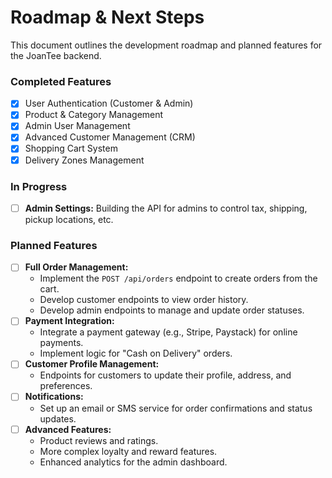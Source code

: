 # Roadmap & Next Steps

This document outlines the development roadmap and planned features for the JoanTee backend.

### Completed Features

- [x] User Authentication (Customer & Admin)
- [x] Product & Category Management
- [x] Admin User Management
- [x] Advanced Customer Management (CRM)
- [x] Shopping Cart System
- [x] Delivery Zones Management

### In Progress

- [ ] **Admin Settings:** Building the API for admins to control tax, shipping, pickup locations, etc.

### Planned Features

- [ ] **Full Order Management:**
  - Implement the `POST /api/orders` endpoint to create orders from the cart.
  - Develop customer endpoints to view order history.
  - Develop admin endpoints to manage and update order statuses.
- [ ] **Payment Integration:**
  - Integrate a payment gateway (e.g., Stripe, Paystack) for online payments.
  - Implement logic for "Cash on Delivery" orders.
- [ ] **Customer Profile Management:**
  - Endpoints for customers to update their profile, address, and preferences.
- [ ] **Notifications:**
  - Set up an email or SMS service for order confirmations and status updates.
- [ ] **Advanced Features:**
  - Product reviews and ratings.
  - More complex loyalty and reward features.
  - Enhanced analytics for the admin dashboard.
